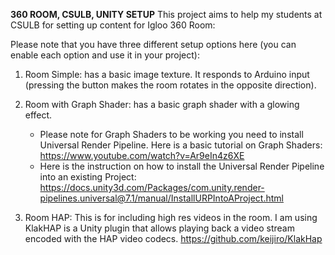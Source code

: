 
**360 ROOM, CSULB, UNITY SETUP**
This project aims to help my students at CSULB for setting up content for Igloo 360 Room:

Please note that you have three different setup options here (you can enable each option and use it in your project):

1. Room Simple:
    has a basic image texture. It responds to Arduino input (pressing the button makes the ​room rotates in the opposite direction). 

2. Room with Graph Shader: 
    has a basic graph shader with a glowing effect. 
    * Please note for Graph Shaders to be working you need to install Universal Render Pipeline. Here is a basic tutorial on Graph Shaders: https://www.youtube.com/watch?v=Ar9eIn4z6XE
    * Here is the instruction on how to install the Universal Render Pipeline into an existing Project: https://docs.unity3d.com/Packages/com.unity.render-pipelines.universal@7.1/manual/InstallURPIntoAProject.html

3. Room HAP:
    This is for including high res videos in the room.
    I am using KlakHAP is a Unity plugin that allows playing back a video stream encoded with the HAP video codecs. https://github.com/keijiro/KlakHap
